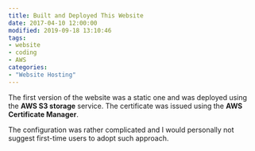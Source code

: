 ```yaml
---
title: Built and Deployed This Website
date: 2017-04-10 12:00:00
modified: 2019-09-18 13:10:46
tags:
- website
- coding
- AWS
categories:
- "Website Hosting"
---
```


The first version of the website was a static one and was deployed using the **AWS S3 storage** service. The certificate was issued using the **AWS Certificate Manager**.

The configuration was rather complicated and I would personally not suggest first-time users to adopt such approach.
